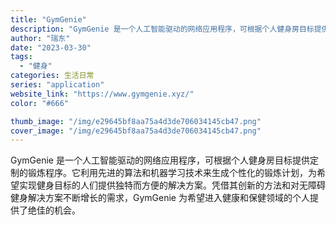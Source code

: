 ```yaml
---
title: "GymGenie"
description: "GymGenie 是一个人工智能驱动的网络应用程序，可根据个人健身房目标提供定制的锻炼程序。它利用先进的算法和机器学习技"
author: "瑞东"
date: "2023-03-30"
tags:
  - "健身"
categories: 生活日常
series: "application"
website_link: "https://www.gymgenie.xyz/"
color: "#666"

thumb_image: "/img/e29645bf8aa75a4d3de706034145cb47.png"
cover_image: "/img/e29645bf8aa75a4d3de706034145cb47.png"
---
```


GymGenie 是一个人工智能驱动的网络应用程序，可根据个人健身房目标提供定制的锻炼程序。它利用先进的算法和机器学习技术来生成个性化的锻炼计划，为希望实现健身目标的人们提供独特而方便的解决方案。凭借其创新的方法和对无障碍健身解决方案不断增长的需求，GymGenie 为希望进入健康和保健领域的个人提供了绝佳的机会。 